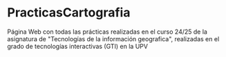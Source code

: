 # PracticasCartografia
Página Web con todas las prácticas realizadas en el curso 24/25 de la asignatura de "Tecnologías de la información geografica", realizadas en el grado de tecnologías interactivas (GTI) en la UPV
